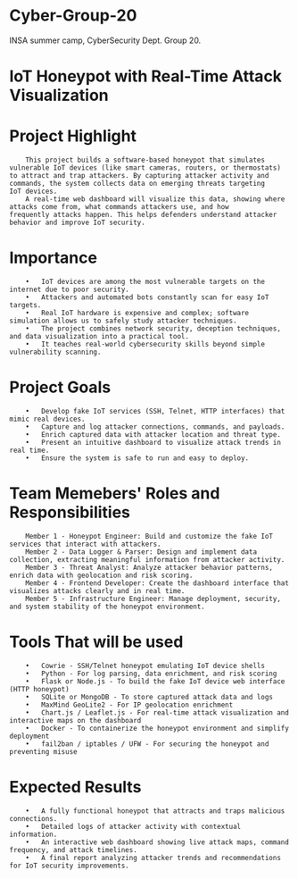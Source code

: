 # Cyber-Group-20
INSA summer camp, CyberSecurity Dept. Group 20.

# IoT Honeypot with Real-Time Attack Visualization
 # Project Highlight
        This project builds a software-based honeypot that simulates vulnerable IoT devices (like smart cameras, routers, or thermostats)          to attract and trap attackers. By capturing attacker activity and commands, the system collects data on emerging threats targeting         IoT devices.
        A real-time web dashboard will visualize this data, showing where attacks come from, what commands attackers use, and how                  frequently attacks happen. This helps defenders understand attacker behavior and improve IoT security.
# Importance
        •	IoT devices are among the most vulnerable targets on the internet due to poor security.
        •	Attackers and automated bots constantly scan for easy IoT targets.
        •	Real IoT hardware is expensive and complex; software simulation allows us to safely study attacker techniques.
        •	The project combines network security, deception techniques, and data visualization into a practical tool.
        •	It teaches real-world cybersecurity skills beyond simple vulnerability scanning.
 # Project Goals
        •	Develop fake IoT services (SSH, Telnet, HTTP interfaces) that mimic real devices.
        •	Capture and log attacker connections, commands, and payloads.
        •	Enrich captured data with attacker location and threat type.
        •	Present an intuitive dashboard to visualize attack trends in real time.
        •	Ensure the system is safe to run and easy to deploy.
 # Team Memebers' Roles and Responsibilities
        Member 1 - Honeypot Engineer: Build and customize the fake IoT services that interact with attackers.
        Member 2 - Data Logger & Parser: Design and implement data collection, extracting meaningful information from attacker activity.
        Member 3 - Threat Analyst: Analyze attacker behavior patterns, enrich data with geolocation and risk scoring.
        Member 4 - Frontend Developer: Create the dashboard interface that visualizes attacks clearly and in real time.
        Member 5 - Infrastructure Engineer: Manage deployment, security, and system stability of the honeypot environment.
# Tools That will be used
        •	Cowrie - SSH/Telnet honeypot emulating IoT device shells
        •	Python - For log parsing, data enrichment, and risk scoring
        •	Flask or Node.js - To build the fake IoT device web interface (HTTP honeypot)
        •	SQLite or MongoDB - To store captured attack data and logs
        •	MaxMind GeoLite2 - For IP geolocation enrichment
        •	Chart.js / Leaflet.js - For real-time attack visualization and interactive maps on the dashboard
        •	Docker - To containerize the honeypot environment and simplify deployment
        •	fail2ban / iptables / UFW - For securing the honeypot and preventing misuse
  
 # Expected Results
        •	A fully functional honeypot that attracts and traps malicious connections.
        •	Detailed logs of attacker activity with contextual information.
        •	An interactive web dashboard showing live attack maps, command frequency, and attack timelines.
        •	A final report analyzing attacker trends and recommendations for IoT security improvements.
